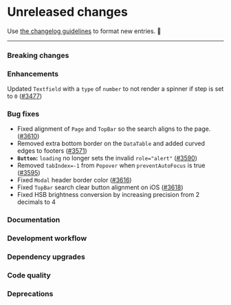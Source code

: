 # Unreleased changes

Use [the changelog guidelines](https://git.io/polaris-changelog-guidelines) to format new entries. 💜

---

### Breaking changes

### Enhancements

Updated `Textfield` with a `type` of `number` to not render a spinner if step is set to `0` ([#3477](https://github.com/Shopify/polaris-react/pull/3477))

### Bug fixes

- Fixed alignment of `Page` and `TopBar` so the search aligns to the page. ([#3610](https://github.com/Shopify/polaris-react/pull/3610))
- Removed extra bottom border on the `DataTable` and added curved edges to footers ([#3571](https://github.com/Shopify/polaris-react/pull/3571))
- **`Button`:** `loading` no longer sets the invalid `role="alert"` ([#3590](https://github.com/Shopify/polaris-react/pull/3590))
- Removed `tabIndex=-1` from `Popover` when `preventAutoFocus` is true ([#3595](https://github.com/Shopify/polaris-react/pull/3595))
- Fixed `Modal` header border color ([#3616](https://github.com/Shopify/polaris-react/pull/3616))
- Fixed `TopBar` search clear button alignment on iOS ([#3618](https://github.com/Shopify/polaris-react/pull/3618))
- Fixed HSB brightness conversion by increasing precision from 2 decimals to 4

### Documentation

### Development workflow

### Dependency upgrades

### Code quality

### Deprecations
